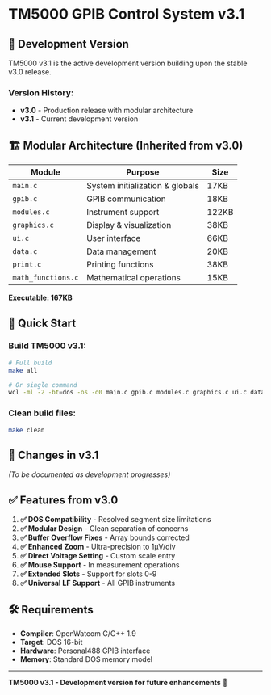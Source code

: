 # TM5000 GPIB Control System v3.1

## 🔧 **Development Version**

TM5000 v3.1 is the active development version building upon the stable v3.0 release.

### Version History:
- **v3.0** - Production release with modular architecture
- **v3.1** - Current development version

## 🏗️ **Modular Architecture** (Inherited from v3.0)

| Module | Purpose | Size |
|--------|---------|------|
| `main.c` | System initialization & globals | 17KB |
| `gpib.c` | GPIB communication | 18KB |
| `modules.c` | Instrument support | 122KB |
| `graphics.c` | Display & visualization | 38KB |
| `ui.c` | User interface | 66KB |
| `data.c` | Data management | 20KB |
| `print.c` | Printing functions | 38KB |
| `math_functions.c` | Mathematical operations | 15KB |

**Executable: 167KB**

## 🚀 **Quick Start**

### Build TM5000 v3.1:
```bash
# Full build
make all

# Or single command  
wcl -ml -2 -bt=dos -os -d0 main.c gpib.c modules.c graphics.c ui.c data.c print.c math_functions.c ieeeio_w.c
```

### Clean build files:
```bash
make clean
```

## 📝 **Changes in v3.1**

*(To be documented as development progresses)*

## ✅ **Features from v3.0**

1. **✅ DOS Compatibility** - Resolved segment size limitations
2. **✅ Modular Design** - Clean separation of concerns
3. **✅ Buffer Overflow Fixes** - Array bounds corrected
4. **✅ Enhanced Zoom** - Ultra-precision to 1µV/div
5. **✅ Direct Voltage Setting** - Custom scale entry
6. **✅ Mouse Support** - In measurement operations
7. **✅ Extended Slots** - Support for slots 0-9
8. **✅ Universal LF Support** - All GPIB instruments

## 🛠️ **Requirements**

- **Compiler**: OpenWatcom C/C++ 1.9
- **Target**: DOS 16-bit 
- **Hardware**: Personal488 GPIB interface
- **Memory**: Standard DOS memory model

---

**TM5000 v3.1 - Development version for future enhancements** 🚧